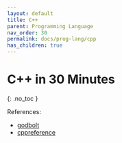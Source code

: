 ```yaml
---
layout: default
title: C++
parent: Programming Language
nav_order: 30
permalink: docs/prog-lang/cpp
has_children: true
---
```


# C++ in 30 Minutes
{: .no_toc }

References:

- [godbolt](https://godbolt.org)
- [cppreference](https://en.cppreference.com)


